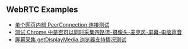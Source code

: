 ## WebRTC Examples

- [单个网页内部 PeerConnection 连接测试](ex1.html)
- [测试 Chrome 中是否可以同时采集四路流-摄像头-麦克风-屏幕-电脑声音](ex2.html)
- [屏幕采集 getDisplayMedia 浏览器支持情况测试](ex3.html)


